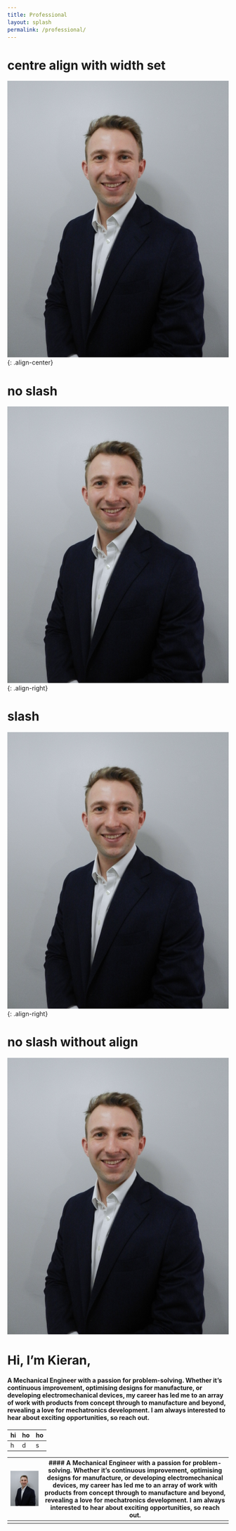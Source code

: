 ```yaml
---
title: Professional
layout: splash
permalink: /professional/
---
```


# centre align with width set
![](/assets/images/Bio(4x5vertical).png){: .align-center}


# no slash
![](assets/images/Bio(4x5vertical).png){: .align-right}

# slash
![](/assets/images/Bio(4x5vertical).png){: .align-right}

# no slash without align
![](assets/images/Bio(4x5vertical).png)

# Hi, I’m Kieran,

#### A Mechanical Engineer with a passion for problem-solving. Whether it’s continuous improvement, optimising designs for manufacture, or developing electromechanical devices, my career has led me to an array of work with products from concept through to manufacture and beyond, revealing a love for mechatronics development. I am always interested to hear about exciting opportunities, so reach out.


|hi |ho |ho
---|---|---
h | d | s 


| ![](assets/images/Bio(4x5vertical).png) | #### A Mechanical Engineer with a passion for problem-solving. Whether it’s continuous improvement, optimising designs for manufacture, or developing electromechanical devices, my career has led me to an array of work with products from concept through to manufacture and beyond, revealing a love for mechatronics development. I am always interested to hear about exciting opportunities, so reach out. |
| ---- | ---- |
|  |  |
 
